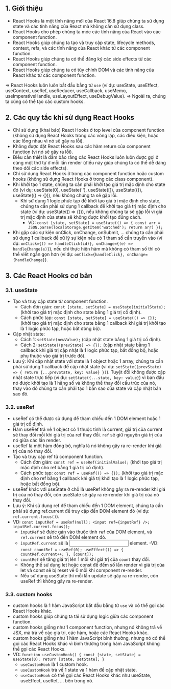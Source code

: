 ## 1. Giới thiệu
- React Hooks là một tính năng mới của React 16.8 giúp chúng ta sử dụng state và các tính năng của React mà không cần sử dụng class.
- React Hooks cho phép chúng ta móc các tính năng của React vào các component function.
- React Hooks giúp chúng ta tạo và truy cập state, lifecycle methods, context, refs, và các tính năng của React khác từ các component function.
- React Hooks giúp chúng ta có thể đăng ký các side effects từ các component function.
- React Hooks giúp chúng ta có tùy chỉnh DOM và các tính năng của React khác từ các component function.

=> React Hooks luôn luôn bắt đầu bằng từ `use` (ví dụ: useState, useEffect, useContext, useRef, useReducer, useCallback, useMemo, useImperativeHandle, useLayoutEffect, useDebugValue).
=> Ngoài ra, chúng ta cũng có thể tạo các custom hooks.

## 2. Các quy tắc khi sử dụng React Hooks
- Chỉ sử dụng (khai báo) React Hooks ở top level của component function (không sử dụng React Hooks trong các vòng lặp, các điều kiện, hoặc các lồng nhau vì nó sẽ gây ra lỗi).
- Không được đặt React Hooks sau các hàm return của component function (vì nó sẽ gây ra lỗi).
- Điều cần thiết là đảm bảo rằng các React Hooks luôn luôn được gọi ở cùng một thứ tự ở mỗi lần render (điều này giúp chúng ta có thể dễ dàng theo dõi các side effects).
- Chỉ sử dụng React Hooks ở trong các component function hoặc custom hooks (không sử dụng React Hooks ở trong các class component).
- Khi khởi tạo 1 state, chúng ta cần phải khởi tạo giá trị mặc định cho state đó (ví dụ: useState(0), useState(''), useState([]), useState({}), useState(() => {})), nếu không chúng ta sẽ gặp lỗi.
    + Khi sử dụng 1 logic phức tạp để khởi tạo giá trị mặc định cho state, chúng ta cần phải sử dụng 1 callback để khởi tạo giá trị mặc định cho state (ví dụ: useState(() => {})), nếu không chúng ta sẽ gặp lỗi vì giá trị mặc định của state sẽ không được khởi tạo đúng cách.
        * VD: `const [state, setState] = useState(() => { const arr = JSON.parse(localStorage.getItem('watched'); return arr) });`
- Khi gặp các sự kiện onClick, onChange, onSubmit, ... chúng ta cần phải sử dụng 1 callback để xử lý sự kiện nếu có 1 tham số cần truyền vào (ví dụ: `onClick={() => handleClick(id)}, onChange={(e) => handleChange(e)}`), nếu chỉ thực hiện hàm mà không có tham số thì có thể viết ngắn gọn hơn (ví dụ: `onClick={handleClick}, onChange={handleChange}`).

## 3. Các React Hooks cơ bản
### 3.1. useState
- Tạo và truy cập state từ component function.
    + Cách đơn giản: `const [state, setState] = useState(initialState);` (khởi tạo giá trị mặc định cho state bằng 1 giá trị cố định).
    + Cách phức tạp: `const [state, setState] = useState(() => {});` (khởi tạo giá trị mặc định cho state bằng 1 callback khi giá trị khởi tạo là 1 logic phức tạp, hoặc bất đông bộ).
- Cập nhật state:
    + Cách 1: `setState(newValue);` (cập nhật state bằng 1 giá trị cố định).
    + Cách 2: `setState((prevState) => {});` (cập nhật state bằng 1 callback khi giá trị cập nhật là 1 logic phức tạp, bất đồng bộ, hoặc phụ thuộc vào giá trị trước đó).
- Lưu ý: Khi cập nhật state với state là 1 object hoặc 1 array, chúng ta cần phải sử dụng 1 callback để cập nhật state (ví dụ: `setState((prevState) => { return {...prevState, key: value} })`). Tuyệt đối không được cập nhật state trực tiếp (ví dụ: `setState({...state, key: value}`) vì ban đầu nó được khởi tạo là 1 hằng số và không thể thay đổi cấu trúc của nó, thay vào đó chúng ta cần phải tạo 1 bản sao của state và cập nhật bản sao đó.

### 3.2. useRef
- useRef có thể được sử dụng để tham chiếu đến 1 DOM element hoặc 1 giá trị cố định.
- Hàm useRef trả về 1 object có 1 thuộc tính là current, giá trị của current sẽ thay đổi mỗi khi giá trị của ref thay đổi. `ref` sẽ giữ nguyên giá trị của nó giữa các lần render.
- useRef là một hàm đồng bộ, nghĩa là nó không gây ra re-render khi giá trị của nó thay đổi.
- Tạo và truy cập ref từ component function.
    + Cách đơn giản: `const ref = useRef(initialValue);` (khởi tạo giá trị mặc định cho ref bằng 1 giá trị cố định).
    + Cách phức tạp: `const ref = useRef(() => {});` (khởi tạo giá trị mặc định cho ref bằng 1 callback khi giá trị khởi tạo là 1 logic phức tạp, hoặc bất đồng bộ).
- useRef khác với useState ở chỗ là useRef không gây ra re-render khi giá trị của nó thay đổi, còn useState sẽ gây ra re-render khi giá trị của nó thay đổi.
- Lưu ý: Khi sử dụng ref để tham chiếu đến 1 DOM element, chúng ta cần phải sử dụng ref.current để truy cập đến DOM element đó (ví dụ: `ref.current.focus()`).
- VD: `const inputRef = useRef(null); <input ref={inputRef} />; inputRef.current.focus();`
    + `inputRef` sẽ được gán vào thuộc tính `ref` của DOM element, và `ref.current` sẽ trỏ đến DOM element đó.
    + `inputRef.current` sẽ là <input> element.
-VD: `const countRef = useRef(0); useEffect(() => { countRef.current++; }, [count]);`
    + `countRef` sẽ tăng giá trị lên 1 mỗi khi giá trị của `count` thay đổi.
    + Không thể sử dụng let hoặc const để đếm số lần render vì giá trị của let và const sẽ bị reset về 0 mỗi khi component re-render.
    + Nếu sử dụng useState thì mỗi lần update sẽ gây ra re-render, còn useRef thì không gây ra re-render.

### 3.3. custom hooks
- custom hooks là 1 hàm JavaScript bắt đầu bằng từ `use` và có thể gọi các React Hooks khác.
- custom hooks giúp chúng ta tái sử dụng logic giữa các component function.
- custom hooks giống như 1 component function, nhưng nó không trả về JSX, mà trả về các giá trị, các hàm, hoặc các React Hooks khác.
- custom hooks giống như 1 hàm JavaScript bình thường, nhưng nó có thể gọi các React Hooks khác vì bình thường trong hàm JavaScript không thể gọi các React Hooks.
- VD: `function useCustomHook() { const [state, setState] = useState(0); return [state, setState]; }`
    + `useCustomHook` là 1 custom hook.
    + `useCustomHook` trả về 1 state và 1 hàm để cập nhật state.
    + `useCustomHook` có thể gọi các React Hooks khác như useState, useEffect, useRef, ... bên trong nó.
